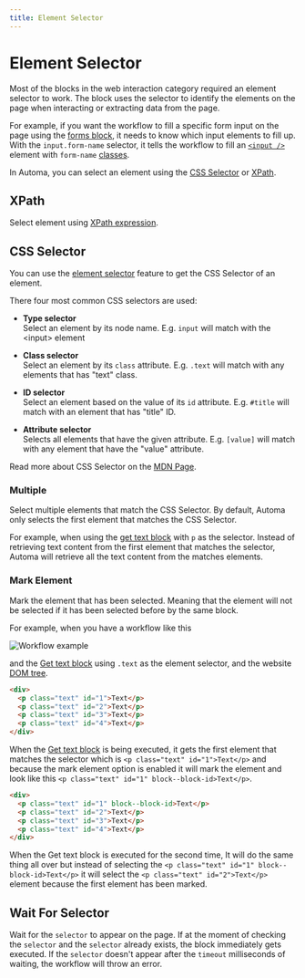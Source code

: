 ```yaml
---
title: Element Selector
---
```


# Element Selector
Most of the blocks in the web interaction category required an element selector to work. The block uses the selector to identify the elements on the page when interacting or extracting data from the page. 

For example, if you want the workflow to fill a specific form input on the page using the [forms block](/blocks/forms.md), it needs to know which input elements to fill up. With the `input.form-name` selector, it tells the workflow to fill an [`<input />`](https://developer.mozilla.org/en-US/docs/Web/HTML/Element/input) element with `form-name` [classes](https://developer.mozilla.org/en-US/docs/Web/HTML/Global_attributes/class). 

In Automa, you can select an element using the [CSS Selector](https://developer.mozilla.org/en-US/docs/Learn/CSS/Building_blocks/Selectors) or [XPath](https://www.w3schools.com/xml/xpath_syntax.asp).

## XPath
Select element using [XPath expression](https://www.w3schools.com/xml/xpath_syntax.asp).

## CSS Selector
You can use the [element selector](/getting-started/element-selector.md) feature to get the CSS Selector of an element. 

There four most common CSS selectors are used:

- **Type selector** <br>
	Select an element by its node name. E.g. `input` will match with the \<input> element

- **Class selector** <br>
	Select an element by its `class` attribute. E.g. `.text` will match with any elements that has "text" class.

- **ID selector** <br>
	Select an element based on the value of its `id` attribute. E.g. `#title` will match with an element that has "title" ID.

- **Attribute selector** <br>
	Selects all elements that have the given attribute. E.g. `[value]` will match with any element that have the "value" attribute.

Read more about CSS Selector on the [MDN Page](https://developer.mozilla.org/en-US/docs/Learn/CSS/Building_blocks/Selectors).

### Multiple
Select multiple elements that match the CSS Selector. By default, Automa only selects the first element that matches the CSS Selector.

For example, when using the [get text block](/blocks/get-text.md) with `p` as the selector. Instead of retrieving text content from the first element that matches the selector, Automa will retrieve all the text content from the matches elements.

### Mark Element
Mark the element that has been selected. Meaning that the element will not be selected if it has been selected before by the same block. 

For example, when you have a workflow like this

![Workflow example](https://res.cloudinary.com/chat-story/image/upload/v1642405439/automa/B2cPsIplxO_m06lfr.png)

and the [Get text block](/blocks/get-text.md) using `.text` as the element selector, and the website [DOM tree](https://en.wikipedia.org/wiki/Document_Object_Model).

```html
<div>
  <p class="text" id="1">Text</p>
  <p class="text" id="2">Text</p>
  <p class="text" id="3">Text</p>
  <p class="text" id="4">Text</p>
</div>
```
When the [Get text block](/blocks/get-text.md) is being executed, it gets the first element that matches the selector which is `<p class="text" id="1">Text</p>` and because the mark element option is enabled it will mark the element and look like this `<p class="text" id="1" block--block-id>Text</p>`.

```html
<div>
  <p class="text" id="1" block--block-id>Text</p>
  <p class="text" id="2">Text</p>
  <p class="text" id="3">Text</p>
  <p class="text" id="4">Text</p>
</div>
```
When the Get text block is executed for the second time, It will do the same thing all over but instead of selecting the `<p class="text" id="1" block--block-id>Text</p>` it will select the `<p class="text" id="2">Text</p>` element because the first element has been marked.

## Wait For Selector
Wait for the `selector` to appear on the page.  If at the moment of checking the `selector` and the `selector` already exists, the block immediately gets executed.  If the `selector` doesn't appear after the `timeout` milliseconds of waiting, the workflow will throw an error.

